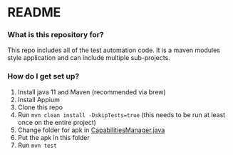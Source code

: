 # README

### What is this repository for?

This repo includes all of the test automation code. It is a maven modules style application and can include multiple
sub-projects.


### How do I get set up?

1. Install java 11 and Maven (recommended via brew)
2. Install Appium
3. Clone this repo
4. Run `mvn clean install -DskipTests=true` (this needs to be run at least once on the entire project)
5. Change folder for apk in  [CapabilitiesManager.java](src%2Ftest%2Fjava%2FCapabilitiesManager.java)
6. Put the apk in this folder
7. Run `mvn test`
